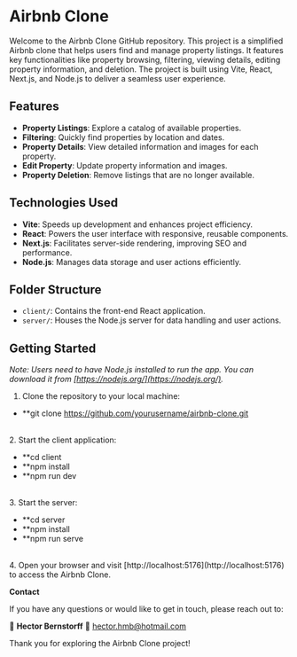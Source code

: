 # Airbnb Clone

Welcome to the Airbnb Clone GitHub repository. This project is a simplified Airbnb clone that helps users find and manage property listings. It features key functionalities like property browsing, filtering, viewing details, editing property information, and deletion. The project is built using Vite, React, Next.js, and Node.js to deliver a seamless user experience.


## Features

- **Property Listings**: Explore a catalog of available properties.
- **Filtering**: Quickly find properties by location and dates.
- **Property Details**: View detailed information and images for each property.
- **Edit Property**: Update property information and images.
- **Property Deletion**: Remove listings that are no longer available.


## Technologies Used

- **Vite**: Speeds up development and enhances project efficiency.
- **React**: Powers the user interface with responsive, reusable components.
- **Next.js**: Facilitates server-side rendering, improving SEO and performance.
- **Node.js**: Manages data storage and user actions efficiently.


## Folder Structure

- `client/`: Contains the front-end React application.
- `server/`: Houses the Node.js server for data handling and user actions.


## Getting Started

*Note: Users need to have Node.js installed to run the app. You can download it from [https://nodejs.org/](https://nodejs.org/).*

1. Clone the repository to your local machine:

- **git clone https://github.com/yourusername/airbnb-clone.git
<br />
2. Start the client application:

- **cd client
- **npm install
- **npm run dev
<br />
3. Start the server:

- **cd server
- **npm install
- **npm run serve
<br />
4. Open your browser and visit [http://localhost:5176](http://localhost:5176) to access the Airbnb Clone.
<br />

  
**Contact**

If you have any questions or would like to get in touch, please reach out to:

👤 **Hector Bernstorff**
📧 [hector.hmb@hotmail.com](mailto:hector.hmb@hotmail.com)

Thank you for exploring the Airbnb Clone project!
